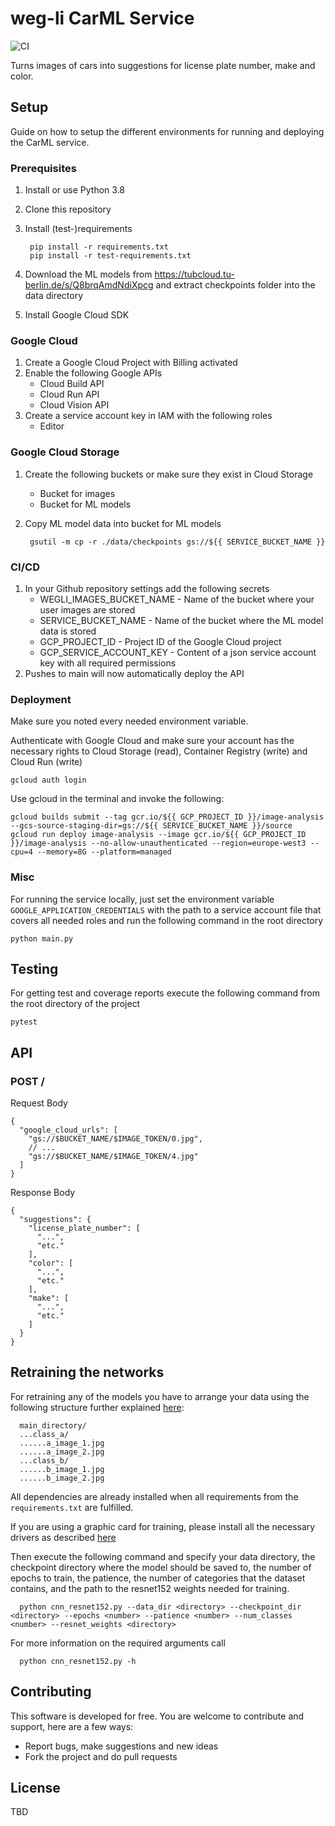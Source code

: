 # weg-li CarML Service

![CI](https://github.com/weg-li-project/car-ml/workflows/CI/badge.svg?branch=main&event=push)

Turns images of cars into suggestions for license plate number, make and color.

## Setup

Guide on how to setup the different environments for running and deploying the CarML service.

### Prerequisites

1. Install or use Python 3.8
1. Clone this repository
1. Install (test-)requirements

        pip install -r requirements.txt
        pip install -r test-requirements.txt

1. Download the ML models from https://tubcloud.tu-berlin.de/s/Q8brqAmdNdiXpcg
   and extract checkpoints folder into the data directory
1. Install Google Cloud SDK

### Google Cloud

1. Create a Google Cloud Project with Billing activated
1. Enable the following Google APIs
    * Cloud Build API
    * Cloud Run API
    * Cloud Vision API
1. Create a service account key in IAM with the following roles
    * Editor

### Google Cloud Storage

1. Create the following buckets or make sure they exist in Cloud Storage
    * Bucket for images
    * Bucket for ML models
1. Copy ML model data into bucket for ML models

        gsutil -m cp -r ./data/checkpoints gs://${{ SERVICE_BUCKET_NAME }}

### CI/CD

1. In your Github repository settings add the following secrets
    * WEGLI_IMAGES_BUCKET_NAME - Name of the bucket where your user images are stored
    * SERVICE_BUCKET_NAME - Name of the bucket where the ML model data is stored
    * GCP_PROJECT_ID - Project ID of the Google Cloud project
    * GCP_SERVICE_ACCOUNT_KEY - Content of a json service account key with all required permissions
1. Pushes to main will now automatically deploy the API

### Deployment

Make sure you noted every needed environment variable.

Authenticate with Google Cloud and make sure your account has the necessary rights to Cloud Storage (read), Container
Registry (write)
and Cloud Run (write)

    gcloud auth login

Use gcloud in the terminal and invoke the following:

    gcloud builds submit --tag gcr.io/${{ GCP_PROJECT_ID }}/image-analysis --gcs-source-staging-dir=gs://${{ SERVICE_BUCKET_NAME }}/source
    gcloud run deploy image-analysis --image gcr.io/${{ GCP_PROJECT_ID }}/image-analysis --no-allow-unauthenticated --region=europe-west3 --cpu=4 --memory=8G --platform=managed

### Misc

For running the service locally, just set the environment variable `GOOGLE_APPLICATION_CREDENTIALS` with the path to a
service account file that covers all needed roles and run the following command in the root directory

    python main.py

## Testing

For getting test and coverage reports execute the following command from the root directory of the project

    pytest

## API

### POST /

Request Body

```json5
{
  "google_cloud_urls": [
    "gs://$BUCKET_NAME/$IMAGE_TOKEN/0.jpg",
    // ... 
    "gs://$BUCKET_NAME/$IMAGE_TOKEN/4.jpg"
  ]
}
```

Response Body

```json5
{
  "suggestions": {
    "license_plate_number": [
      "...",
      "etc."
    ],
    "color": [
      "...",
      "etc."
    ],
    "make": [
      "...",
      "etc."
    ]
  }
}
```  

## Retraining the networks

For retraining any of the models you have to arrange your data using the following structure further explained [here](https://www.tensorflow.org/api_docs/python/tf/keras/preprocessing/image_dataset_from_directory):

      main_directory/
      ...class_a/
      ......a_image_1.jpg
      ......a_image_2.jpg
      ...class_b/
      ......b_image_1.jpg
      ......b_image_2.jpg

All dependencies are already installed when all requirements from the `requirements.txt` are fulfilled.

If you are using a graphic card for training, please install all the necessary drivers as
described [here](https://www.tensorflow.org/install/gpu)

Then execute the following command and specify your data directory, the checkpoint directory where the model should be
saved to, the number of epochs to train, the patience, the number of categories that the dataset contains, and the path
to the resnet152 weights needed for training.

      python cnn_resnet152.py --data_dir <directory> --checkpoint_dir <directory> --epochs <number> --patience <number> --num_classes <number> --resnet_weights <directory>

For more information on the required arguments call

      python cnn_resnet152.py -h

## Contributing

This software is developed for free. You are welcome to contribute and support, here are a few ways:

- Report bugs, make suggestions and new ideas
- Fork the project and do pull requests

## License

TBD
